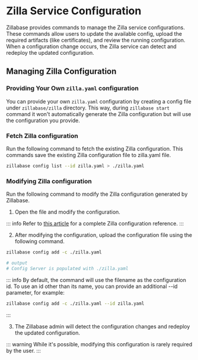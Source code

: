 
# Zilla Service Configuration

Zillabase provides commands to manage the Zilla service configurations. These commands allow users to update the available config, upload the required artifacts (like certificates), and review the running configuration. When a configuration change occurs, the Zilla service can detect and redeploy the updated configuration.

## Managing Zilla Configuration

### Providing Your Own `zilla.yaml` configuration

You can provide your own `zilla.yaml` configuration by creating a config file under `zillabase/zilla` directory. This way, during `zillabase start` command it won't automatically generate the Zilla configuration but will use the configuration you provide.


### Fetch Zilla configuration

Run the following command to fetch the existing Zilla configuration. This commands save the existing Zilla configuration file to zilla.yaml file.

```sh
zillabase config list --id zilla.yaml > ./zilla.yaml
```

### Modifying Zilla configuration

Run the following command to modify the Zilla configuration generated by Zillabase.

1. Open the file and modify the configuration. 

::: info
Refer to [this article](https://docs.aklivity.io/zilla/latest/reference/config/overview.html) for a complete Zilla configuration reference.
:::

2. After modifying the configuration, upload the configuration file using the following command.

```sh
zillabase config add -c ./zilla.yaml

# output
# Config Server is populated with ./zilla.yaml
```
::: info
By default, the command will use the filename as the configuration id. To use an id other than its name, you can provide an additional --id parameter, for example:

```sh
zillabase config add -c ./zilla.yaml --id zilla.yaml
```
:::

3. The Zillabase admin will detect the configuration changes and redeploy the updated configuration.

::: warning
While it's possible, modifying this configuration is rarely required by the user.
:::